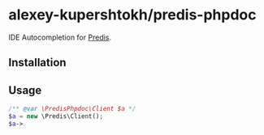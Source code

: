 alexey-kupershtokh/predis-phpdoc
================================

IDE Autocompletion for [Predis](https://github.com/nrk/predis).

Installation
------------


Usage
-----
```php
/** @var \PredisPhpdoc\Client $a */
$a = new \Predis\Client();
$a->
```
